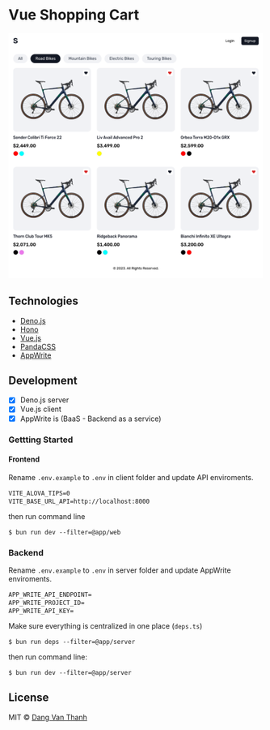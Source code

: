 # Vue Shopping Cart

![](screenshot.png)

## Technologies

- [Deno.js](https://deno.land/)
- [Hono](https://hono.dev/)
- [Vue.js](https://vuejs.org/)
- [PandaCSS](https://panda-css.com/)
- [AppWrite](https://appwrite.io/)

## Development

- [x] Deno.js server
- [x] Vue.js client
- [x] AppWrite is (BaaS - Backend as a service)

### Gettting Started

#### Frontend

Rename `.env.example` to `.env` in client folder and update API enviroments.

```
VITE_ALOVA_TIPS=0
VITE_BASE_URL_API=http://localhost:8000
```

then run command line

```shell
$ bun run dev --filter=@app/web
```

### Backend

Rename `.env.example` to `.env` in server folder and update AppWrite enviroments.

```
APP_WRITE_API_ENDPOINT=
APP_WRITE_PROJECT_ID=
APP_WRITE_API_KEY=
```

Make sure everything is centralized in one place (`deps.ts`)

```shell
$ bun run deps --filter=@app/server
```

then run command line:

```shell
$ bun run dev --filter=@app/server
```

## License

MIT © [Dang Van Thanh](https://dangthanh.org)
